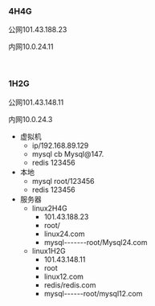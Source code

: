 ### 4H4G

公网101.43.188.23

内网10.0.24.11

<br/>

### 1H2G



公网101.43.148.11

内网10.0.24.3



- 虚拟机
  - ip/192.168.89.129
  - mysql     cb   Mysql@147.
  - redis        123456
- 本地
  - mysql    root/123456
  - redis    123456
- 服务器
  - linux2H4G
    - 101.43.188.23
    - root/
    - linux24.com     
    - mysql-------root/Mysql24.com
  - linux1H2G
    - 101.43.148.11
    - root
    - linux12.com
    - redis/redis.com
    - mysql------root/mysql12.com



